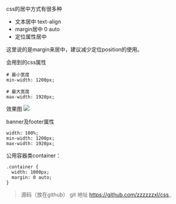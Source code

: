 css的居中方式有很多种
* 文本居中 text-align
* margin居中 0 auto
* 定位属性居中 

这里说的是margin来居中，建议减少定位position的使用。

会用到的css属性

```
# 最小宽度
min-width: 1200px;

# 最大宽度
max-width: 1920px;
```

效果图
![](http://osp90rpxy.bkt.clouddn.com/17-7-8/60886452.jpg)

banner及footer属性
```
width: 100%;
min-width: 1200px;
max-width: 1920px;
```

公用容器类container：
```
.container {
  width: 1000px;
  margin: 0 auto;
}
```

> 源码（放在github）
  git 地址 https://github.com/zzzzzzxl/css_
